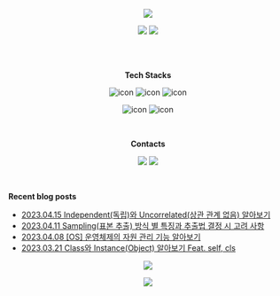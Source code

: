 <p align="center">
<img src="https://capsule-render.vercel.app/api?&type=waving&color=timeAuto&height=180&section=header&text=JS's%20Hub&fontSize=50&animation=fadeIn&fontAlignY=45" />
</p>

<p align="center">
<img src="https://github-readme-stats-git-master-woodywarhol9.vercel.app/api?username=woodywarhol9&show_icons=true&theme=dark">
<a href= "https://solved.ac/woodywarhol9"><img src="http://mazassumnida.wtf/api/generate_badge?boj=woodywarhol9"></a>

</p>

<br>
<br>

<p align="center">
<b>Tech Stacks</b>
</p>

<p align="center">
<img alt= "icon", src ="https://img.shields.io/badge/python-3776AB?style=flat&logo=python&logoColor=white">
<img alt= "icon", src ="https://img.shields.io/badge/mysql-4479A1?style=flat&logo=mysql&logoColor=white">
<img alt= "icon", src ="https://img.shields.io/badge/fastapi-009688?style=flat&logo=fastapi&logoColor=white">
</p>

<p align="center">
<img alt= "icon", src ="https://img.shields.io/badge/pytorch-EE4C2C?style=flat&logo=pytorch&logoColor=white">
<img alt= "icon", src ="https://img.shields.io/badge/pytorchlightning-792EE5?style=flat&logo=pytorchlightning&logoColor=white">
</p> 

<br>
  
<p align="center">
<b>Contacts</b>
</p>

<p align="center">
<a href= "mailto:woodywarhol9@gmail.com"><img src ="https://img.shields.io/badge/gmail-EA4335?style=flat&logo=gmail&logoColor=white"/></a>
<a href= "https://only-wanna.tistory.com/"><img src ="https://img.shields.io/badge/tistory-000000?style=flat&logo=tistory&logoColor=white"/></a>
</p>

<br>


<b>Recent blog posts</b>
- [2023.04.15 Independent(독립)와 Uncorrelated(상관 관계 없음) 알아보기](https://only-wanna.tistory.com/entry/Independent%EB%8F%85%EB%A6%BD%EC%99%80-Uncorrelated%EC%83%81%EA%B4%80-%EA%B4%80%EA%B3%84-%EC%97%86%EC%9D%8C-%EC%95%8C%EC%95%84%EB%B3%B4%EA%B8%B0) <br>
- [2023.04.11 Sampling(표본 추출) 방식 별 특징과 추출법 결정 시 고려 사항](https://only-wanna.tistory.com/entry/Sampling%ED%91%9C%EB%B3%B8-%EC%B6%94%EC%B6%9C-%EB%B0%A9%EC%8B%9D-%EB%B3%84-%ED%8A%B9%EC%A7%95%EA%B3%BC-%EC%B6%94%EC%B6%9C%EB%B2%95-%EA%B2%B0%EC%A0%95-%EC%8B%9C-%EA%B3%A0%EB%A0%A4-%EC%82%AC%ED%95%AD) <br>
- [2023.04.08 [OS] 운영체제의 자원 관리 기능 알아보기](https://only-wanna.tistory.com/entry/OS-%EC%9A%B4%EC%98%81%EC%B2%B4%EC%A0%9C%EC%9D%98-%EC%9E%90%EC%9B%90-%EA%B4%80%EB%A6%AC-%EA%B8%B0%EB%8A%A5-%EC%95%8C%EC%95%84%EB%B3%B4%EA%B8%B0) <br>
- [2023.03.21 Class와 Instance(Object) 알아보기 Feat. self, cls](https://only-wanna.tistory.com/entry/Class%EC%99%80-InstanceObject-%EC%95%8C%EC%95%84%EB%B3%B4%EA%B8%B0-Feat-self-cls) <br>

<p align="center">
<img src="https://hits.seeyoufarm.com/api/count/incr/badge.svg?url=https%3A%2F%2Fgithub.com%2FWoodywarhol9%2Fwoodywarhol9&count_bg=%2379C83D&title_bg=%23555555&icon=&icon_color=%23E7E7E7&title=hits&edge_flat=false" />
</p>

<p align="center">
<img src="https://capsule-render.vercel.app/api?type=waving&color=timeAuto&height=100&section=footer" />
</p>
